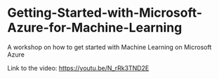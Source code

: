 # Getting-Started-with-Microsoft-Azure-for-Machine-Learning

A workshop on how to get started with Machine Learning on Microsoft Azure

Link to the video: https://youtu.be/N_rRk3TND2E
